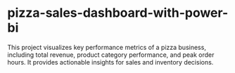 # pizza-sales-dashboard-with-power-bi
This project visualizes key performance metrics of a pizza business, including total revenue, product category performance, and peak order hours. It provides actionable insights for sales and inventory decisions.
